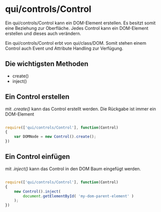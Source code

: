 # qui/controls/Control

Ein qui/controls/Control kann ein DOM-Element erstellen.
Es besitzt somit eine Beziehung zur Oberfläche. Jedes Control kann ein DOM-Element erstellen und dieses auch verändern.

Ein qui/controls/Control erbt von qui/class/DOM.
Somit stehen einem Control auch Event und Attribute Handling zur Verfügung.

## Die wichtigsten Methoden

+ create()
+ inject()


## Ein Control erstellen

mit _.create()_ kann das Control erstellt werden. Die Rückgabe ist immer ein DOM-Element

```javascript

require(['qui/controls/Control'], function(Control)
{
    var DOMNode = new Control().create();
})

```


## Ein Control einfügen

mit _.inject()_ kann das Control in den DOM Baum eingefügt werden.

```javascript

require(['qui/controls/Control'], function(Control)
{
    new Control().inject(
        document.getElementById( 'my-dom-parent-element' )
    );
})

```
